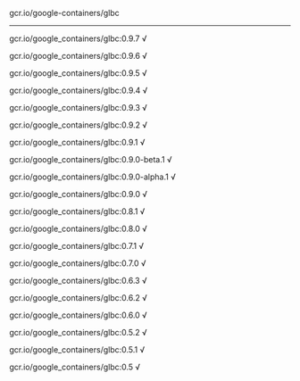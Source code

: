 gcr.io/google-containers/glbc 

----
gcr.io/google_containers/glbc:0.9.7 √

gcr.io/google_containers/glbc:0.9.6 √

gcr.io/google_containers/glbc:0.9.5 √

gcr.io/google_containers/glbc:0.9.4 √

gcr.io/google_containers/glbc:0.9.3 √

gcr.io/google_containers/glbc:0.9.2 √

gcr.io/google_containers/glbc:0.9.1 √

gcr.io/google_containers/glbc:0.9.0-beta.1 √

gcr.io/google_containers/glbc:0.9.0-alpha.1 √

gcr.io/google_containers/glbc:0.9.0 √

gcr.io/google_containers/glbc:0.8.1 √

gcr.io/google_containers/glbc:0.8.0 √

gcr.io/google_containers/glbc:0.7.1 √

gcr.io/google_containers/glbc:0.7.0 √

gcr.io/google_containers/glbc:0.6.3 √

gcr.io/google_containers/glbc:0.6.2 √

gcr.io/google_containers/glbc:0.6.0 √

gcr.io/google_containers/glbc:0.5.2 √

gcr.io/google_containers/glbc:0.5.1 √

gcr.io/google_containers/glbc:0.5 √

